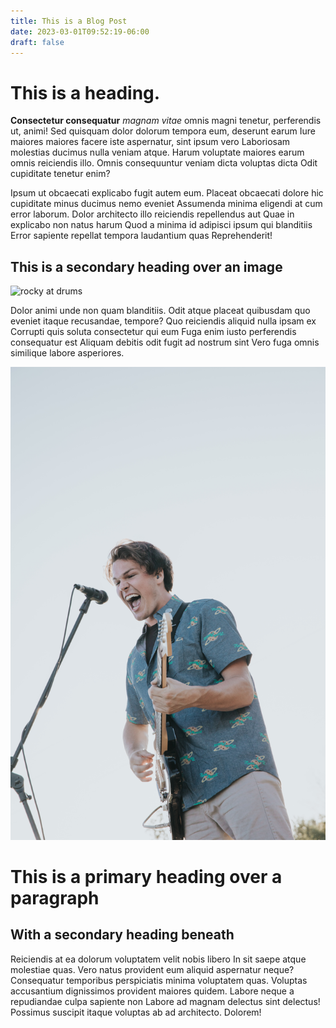 ```yaml
---
title: This is a Blog Post
date: 2023-03-01T09:52:19-06:00
draft: false
---
```


# This is a heading. 

**Consectetur consequatur** *magnam vitae* omnis magni tenetur, perferendis ut, animi! Sed quisquam dolor dolorum tempora eum, deserunt earum Iure maiores maiores facere iste aspernatur, sint ipsum vero Laboriosam molestias ducimus nulla veniam atque. Harum voluptate maiores earum omnis reiciendis illo. Omnis consequuntur veniam dicta voluptas dicta Odit cupiditate tenetur enim?

Ipsum ut obcaecati explicabo fugit autem eum. Placeat obcaecati dolore hic cupiditate minus ducimus nemo eveniet Assumenda minima eligendi at cum error laborum. Dolor architecto illo reiciendis repellendus aut Quae in explicabo non natus harum Quod a minima id adipisci ipsum qui blanditiis Error sapiente repellat tempora laudantium quas Reprehenderit!

## This is a secondary heading over an image

![rocky at drums](rocky-at-drums-featured.jpg)

Dolor animi unde non quam blanditiis. Odit atque placeat quibusdam quo eveniet itaque recusandae, tempore? Quo reiciendis aliquid nulla ipsam ex Corrupti quis soluta consectetur qui eum Fuga enim iusto perferendis consequatur est Aliquam debitis odit fugit ad nostrum sint Vero fuga omnis similique labore asperiores. 

![andy screaming](6Q4A3922.jpg)

# This is a primary heading over a paragraph

## With a secondary heading beneath

Reiciendis at ea dolorum voluptatem velit nobis libero In sit saepe atque molestiae quas. Vero natus provident eum aliquid aspernatur neque? Consequatur temporibus perspiciatis minima voluptatem quas. Voluptas accusantium dignissimos provident maiores quidem. Labore neque a repudiandae culpa sapiente non Labore ad magnam delectus sint delectus! Possimus suscipit itaque voluptas ab ad architecto. Dolorem!
